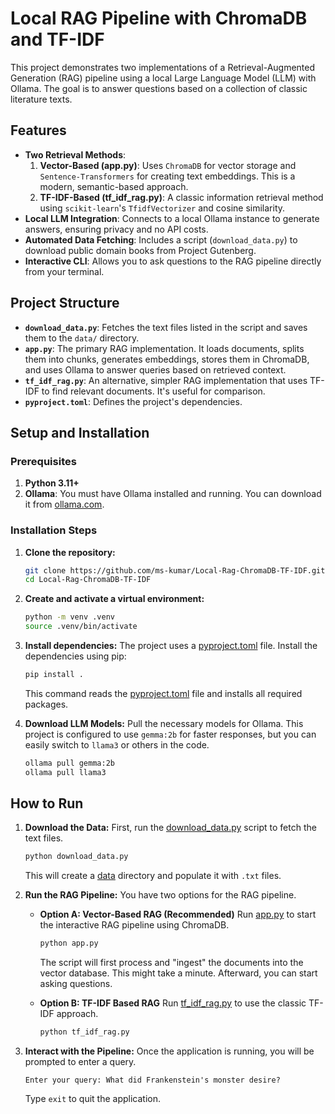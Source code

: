 # Local RAG Pipeline with ChromaDB and TF-IDF

This project demonstrates two implementations of a Retrieval-Augmented Generation (RAG) pipeline using a local Large Language Model (LLM) with Ollama. The goal is to answer questions based on a collection of classic literature texts.

## Features

*   **Two Retrieval Methods**:
    1.  **Vector-Based (app.py)**: Uses `ChromaDB` for vector storage and `Sentence-Transformers` for creating text embeddings. This is a modern, semantic-based approach.
    2.  **TF-IDF-Based (tf_idf_rag.py)**: A classic information retrieval method using `scikit-learn`'s `TfidfVectorizer` and cosine similarity.
*   **Local LLM Integration**: Connects to a local Ollama instance to generate answers, ensuring privacy and no API costs.
*   **Automated Data Fetching**: Includes a script (`download_data.py`) to download public domain books from Project Gutenberg.
*   **Interactive CLI**: Allows you to ask questions to the RAG pipeline directly from your terminal.

## Project Structure

*   **`download_data.py`**: Fetches the text files listed in the script and saves them to the `data/` directory.
*   **`app.py`**: The primary RAG implementation. It loads documents, splits them into chunks, generates embeddings, stores them in ChromaDB, and uses Ollama to answer queries based on retrieved context.
*   **`tf_idf_rag.py`**: An alternative, simpler RAG implementation that uses TF-IDF to find relevant documents. It's useful for comparison.
*   **`pyproject.toml`**: Defines the project's dependencies.

## Setup and Installation

### Prerequisites

1.  **Python 3.11+**
2.  **Ollama**: You must have Ollama installed and running. You can download it from [ollama.com](https://ollama.com/).

### Installation Steps

1.  **Clone the repository:**
    ```bash
    git clone https://github.com/ms-kumar/Local-Rag-ChromaDB-TF-IDF.git
    cd Local-Rag-ChromaDB-TF-IDF
    ```

2.  **Create and activate a virtual environment:**
    ```bash
    python -m venv .venv
    source .venv/bin/activate
    ```

3.  **Install dependencies:**
    The project uses a [pyproject.toml](http://_vscodecontentref_/6) file. Install the dependencies using pip:
    ```bash
    pip install .
    ```
    This command reads the [pyproject.toml](http://_vscodecontentref_/7) file and installs all required packages.

4.  **Download LLM Models:**
    Pull the necessary models for Ollama. This project is configured to use `gemma:2b` for faster responses, but you can easily switch to `llama3` or others in the code.
    ```bash
    ollama pull gemma:2b
    ollama pull llama3
    ```

## How to Run

1.  **Download the Data:**
    First, run the [download_data.py](http://_vscodecontentref_/8) script to fetch the text files.
    ```bash
    python download_data.py
    ```
    This will create a [data](http://_vscodecontentref_/9) directory and populate it with `.txt` files.

2.  **Run the RAG Pipeline:**
    You have two options for the RAG pipeline.

    *   **Option A: Vector-Based RAG (Recommended)**
        Run [app.py](http://_vscodecontentref_/10) to start the interactive RAG pipeline using ChromaDB.
        ```bash
        python app.py
        ```
        The script will first process and "ingest" the documents into the vector database. This might take a minute. Afterward, you can start asking questions.

    *   **Option B: TF-IDF Based RAG**
        Run [tf_idf_rag.py](http://_vscodecontentref_/11) to use the classic TF-IDF approach.
        ```bash
        python tf_idf_rag.py
        ```

3.  **Interact with the Pipeline:**
    Once the application is running, you will be prompted to enter a query.
    ```
    Enter your query: What did Frankenstein's monster desire?
    ```
    Type `exit` to quit the application.
